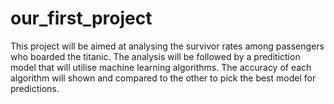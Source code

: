 # our_first_project
This project will be aimed at analysing the survivor rates among passengers who boarded the titanic. The analysis will be followed by a preditiction model that will utilise machine learning algorithms. The accuracy of each algorithm will shown and compared to the other to pick the best model for predictions.
